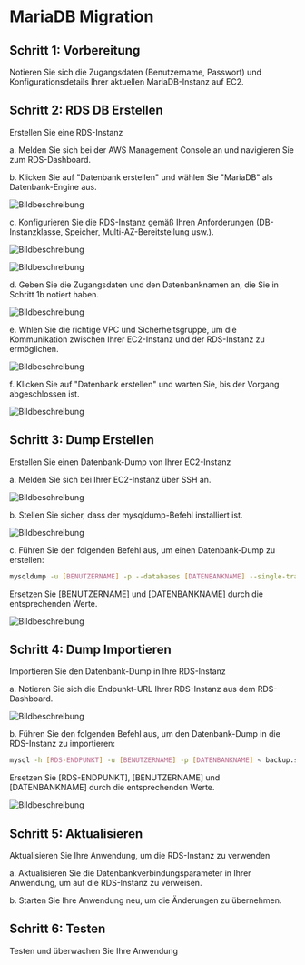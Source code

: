 # MariaDB Migration

## Schritt 1: Vorbereitung

Notieren Sie sich die Zugangsdaten (Benutzername, Passwort) und Konfigurationsdetails Ihrer aktuellen MariaDB-Instanz auf EC2.

## Schritt 2: RDS DB Erstellen
Erstellen Sie eine RDS-Instanz

a. Melden Sie sich bei der AWS Management Console an und navigieren Sie zum RDS-Dashboard.

b. Klicken Sie auf "Datenbank erstellen" und wählen Sie "MariaDB" als Datenbank-Engine aus.

![Bildbeschreibung](/images/mariadb-migration/Bild1.png)

c. Konfigurieren Sie die RDS-Instanz gemäß Ihren Anforderungen (DB-Instanzklasse, Speicher, Multi-AZ-Bereitstellung usw.).

![Bildbeschreibung](/images/mariadb-migration/Bild2-v02.png)

![Bildbeschreibung](/images/mariadb-migration/Bild3.png)

d. Geben Sie die Zugangsdaten und den Datenbanknamen an, die Sie in Schritt 1b notiert haben.

![Bildbeschreibung](/images/mariadb-migration/Bild4.png)

e. Whlen Sie die richtige VPC und Sicherheitsgruppe, um die Kommunikation zwischen Ihrer EC2-Instanz und der RDS-Instanz zu ermöglichen.

![Bildbeschreibung](/images/mariadb-migration/Bild5.png)

f. Klicken Sie auf "Datenbank erstellen" und warten Sie, bis der Vorgang abgeschlossen ist.

![Bildbeschreibung](/images/mariadb-migration/Bild6.png)

## Schritt 3: Dump Erstellen
Erstellen Sie einen Datenbank-Dump von Ihrer EC2-Instanz

a. Melden Sie sich bei Ihrer EC2-Instanz über SSH an.

![Bildbeschreibung](/images/mariadb-migration/Bild7.png)

b. Stellen Sie sicher, dass der mysqldump-Befehl installiert ist.

![Bildbeschreibung](/images/mariadb-migration/Bild8.png)

c. Führen Sie den folgenden Befehl aus, um einen Datenbank-Dump zu erstellen:

``` bash
mysqldump -u [BENUTZERNAME] -p --databases [DATENBANKNAME] --single-transaction --compress --order-by-primary > backup.sql
```

Ersetzen Sie [BENUTZERNAME] und [DATENBANKNAME] durch die entsprechenden Werte.

![Bildbeschreibung](/images/mariadb-migration/Bild9.png)

## Schritt 4: Dump Importieren
Importieren Sie den Datenbank-Dump in Ihre RDS-Instanz

a. Notieren Sie sich die Endpunkt-URL Ihrer RDS-Instanz aus dem RDS-Dashboard.

![Bildbeschreibung](/images/mariadb-migration/Bild10.png)

b. Führen Sie den folgenden Befehl aus, um den Datenbank-Dump in die RDS-Instanz zu importieren:

``` bash
mysql -h [RDS-ENDPUNKT] -u [BENUTZERNAME] -p [DATENBANKNAME] < backup.sql
```

Ersetzen Sie [RDS-ENDPUNKT], [BENUTZERNAME] und [DATENBANKNAME] durch die entsprechenden Werte.

![Bildbeschreibung](/images/mariadb-migration/Bild11.png)

## Schritt 5: Aktualisieren
Aktualisieren Sie Ihre Anwendung, um die RDS-Instanz zu verwenden

a. Aktualisieren Sie die Datenbankverbindungsparameter in Ihrer Anwendung, um auf die RDS-Instanz zu verweisen.

b. Starten Sie Ihre Anwendung neu, um die Änderungen zu übernehmen.

## Schritt 6: Testen
Testen und überwachen Sie Ihre Anwendung
